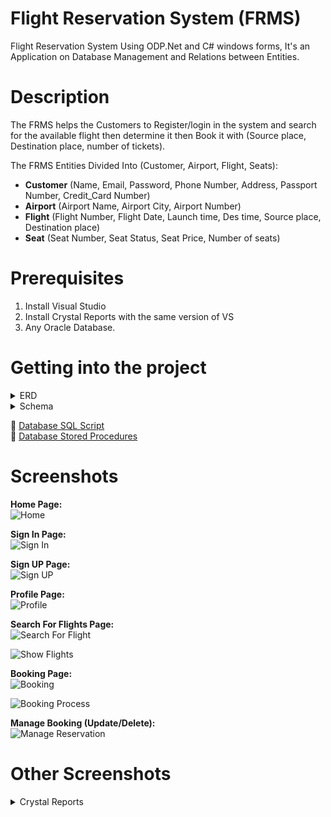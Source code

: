 # Flight Reservation System (FRMS)
Flight Reservation System Using ODP.Net and C# windows forms, It's an Application on Database Management and Relations between Entities.

# Description
The FRMS helps the Customers to Register/login in the system and search for the available flight then determine it then Book it with (Source place, Destination place, number of tickets).

The FRMS Entities Divided Into (Customer, Airport, Flight, Seats):
- **Customer** (Name, Email, Password, Phone Number, Address, Passport Number, Credit_Card Number)
- **Airport** (Airport Name, Airport City, Airport Number)
- **Flight** (Flight Number, Flight Date, Launch time, Des time, Source place, Destination place)
- **Seat** (Seat Number, Seat Status, Seat Price, Number of seats)

# Prerequisites
1. Install Visual Studio 
2. Install Crystal Reports with the same version of VS
3. Any Oracle Database.


# Getting into the project

<details>
  <summary>ERD</summary>
<p>

![ERD Diagram](https://user-images.githubusercontent.com/52586356/121824626-cfa46c80-ccad-11eb-9ce6-6184aed5f25f.png)

</p>
</details>

<details>
  <summary>Schema</summary>
<p>

![Schema Diagram](https://user-images.githubusercontent.com/52586356/121824656-0d08fa00-ccae-11eb-8d2e-b51f0ea7d2bb.png)

</p>
</details>

🔸 [Database SQL Script](Flight_Reservation_system/Database/FRS_script.sql) <br>
🔸 [Database Stored Procedures](Flight_Reservation_system/Database/Stored_Procedures) 


# Screenshots

**Home Page:**<BR>
![Home](https://user-images.githubusercontent.com/52586356/121835655-1ad07680-ccd2-11eb-9f05-c06a8ddc6e8d.png)

**Sign In Page:**<BR>
![Sign In](https://user-images.githubusercontent.com/52586356/121835934-ba8e0480-ccd2-11eb-8e23-0c05da38f081.png)

**Sign UP Page:**<BR>
![Sign UP](https://user-images.githubusercontent.com/52586356/121835966-cb3e7a80-ccd2-11eb-95bf-f2363c515262.png)

**Profile Page:**<BR>
![Profile](https://user-images.githubusercontent.com/52586356/121836020-ec06d000-ccd2-11eb-834a-c0eff2f043ad.png)

**Search For Flights Page:**<BR>
![Search For Flight](https://user-images.githubusercontent.com/52586356/121836122-2a9c8a80-ccd3-11eb-984e-70ff2d4d61cd.png)

![Show Flights](https://user-images.githubusercontent.com/52586356/121836139-338d5c00-ccd3-11eb-8457-3c06a5ed99f2.png)

**Booking Page:**<BR>
![Booking](https://user-images.githubusercontent.com/52586356/121836188-4ef86700-ccd3-11eb-8432-afa2c8ebeda2.png)

![Booking Process](https://user-images.githubusercontent.com/52586356/121836219-57e93880-ccd3-11eb-8ab9-2b4e91c80693.png)

**Manage Booking (Update/Delete):**<BR>
![Manage Reservation](https://user-images.githubusercontent.com/52586356/121836301-73ecda00-ccd3-11eb-8162-63e70886c303.png)

# Other Screenshots

<details>
  <summary>Crystal Reports</summary>
<p>
**Airports Flights Schedualing:**<BR>
![Flights Reporting](https://user-images.githubusercontent.com/52586356/121836441-b44c5800-ccd3-11eb-8606-d957e4680f1b.png)

**Countries Flights Schedualing:**<BR>
![Towns Reporting](https://user-images.githubusercontent.com/52586356/121836465-bca49300-ccd3-11eb-8a5f-f9544c989f5d.png)

</p>
</details>

